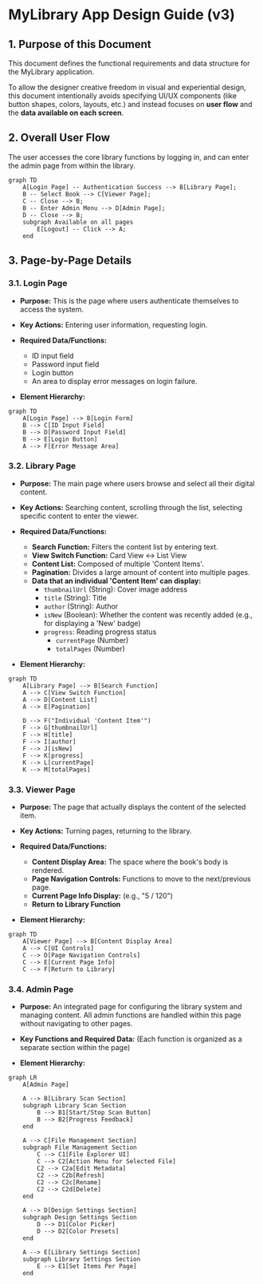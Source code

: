 # MyLibrary App Design Guide (v3)

## 1. Purpose of this Document

This document defines the functional requirements and data structure for the MyLibrary application.

To allow the designer creative freedom in visual and experiential design, this document intentionally avoids specifying UI/UX components (like button shapes, colors, layouts, etc.) and instead focuses on **user flow** and the **data available on each screen**.

## 2. Overall User Flow

The user accesses the core library functions by logging in, and can enter the admin page from within the library.

```mermaid
graph TD
    A[Login Page] -- Authentication Success --> B[Library Page];
    B -- Select Book --> C[Viewer Page];
    C -- Close --> B;
    B -- Enter Admin Menu --> D[Admin Page];
    D -- Close --> B;
    subgraph Available on all pages
        E[Logout] -- Click --> A;
    end
```

## 3. Page-by-Page Details

### 3.1. Login Page

- **Purpose:** This is the page where users authenticate themselves to access the system.
- **Key Actions:** Entering user information, requesting login.
- **Required Data/Functions:**
    - ID input field
    - Password input field
    - Login button
    - An area to display error messages on login failure.

- **Element Hierarchy:**
```mermaid
graph TD
    A[Login Page] --> B[Login Form]
    B --> C[ID Input Field]
    B --> D[Password Input Field]
    B --> E[Login Button]
    A --> F[Error Message Area]
```

### 3.2. Library Page

- **Purpose:** The main page where users browse and select all their digital content.
- **Key Actions:** Searching content, scrolling through the list, selecting specific content to enter the viewer.
- **Required Data/Functions:**
    - **Search Function:** Filters the content list by entering text.
    - **View Switch Function:** Card View ↔ List View
    - **Content List:** Composed of multiple 'Content Items'.
    - **Pagination:** Divides a large amount of content into multiple pages.
    - **Data that an individual 'Content Item' can display:**
        - `thumbnailUrl` (String): Cover image address
        - `title` (String): Title
        - `author` (String): Author
        - `isNew` (Boolean): Whether the content was recently added (e.g., for displaying a 'New' badge)
        - `progress`: Reading progress status
            - `currentPage` (Number)
            - `totalPages` (Number)

- **Element Hierarchy:**
```mermaid
graph TD
    A[Library Page] --> B[Search Function]
    A --> C[View Switch Function]
    A --> D[Content List]
    A --> E[Pagination]

    D --> F("Individual 'Content Item'")
    F --> G[thumbnailUrl]
    F --> H[title]
    F --> I[author]
    F --> J[isNew]
    F --> K[progress]
    K --> L[currentPage]
    K --> M[totalPages]
```

### 3.3. Viewer Page

- **Purpose:** The page that actually displays the content of the selected item.
- **Key Actions:** Turning pages, returning to the library.
- **Required Data/Functions:**
    - **Content Display Area:** The space where the book's body is rendered.
    - **Page Navigation Controls:** Functions to move to the next/previous page.
    - **Current Page Info Display:** (e.g., "5 / 120")
    - **Return to Library Function**

- **Element Hierarchy:**
```mermaid
graph TD
    A[Viewer Page] --> B[Content Display Area]
    A --> C[UI Controls]
    C --> D[Page Navigation Controls]
    C --> E[Current Page Info]
    C --> F[Return to Library]
```

### 3.4. Admin Page

- **Purpose:** An integrated page for configuring the library system and managing content. All admin functions are handled within this page without navigating to other pages.
- **Key Functions and Required Data:**
    (Each function is organized as a separate section within the page)

- **Element Hierarchy:**
```mermaid
graph LR
    A[Admin Page]

    A --> B[Library Scan Section]
    subgraph Library Scan Section
        B --> B1[Start/Stop Scan Button]
        B --> B2[Progress Feedback]
    end

    A --> C[File Management Section]
    subgraph File Management Section
        C --> C1[File Explorer UI]
        C --> C2[Action Menu for Selected File]
        C2 --> C2a[Edit Metadata]
        C2 --> C2b[Refresh]
        C2 --> C2c[Rename]
        C2 --> C2d[Delete]
    end

    A --> D[Design Settings Section]
    subgraph Design Settings Section
        D --> D1[Color Picker]
        D --> D2[Color Presets]
    end

    A --> E[Library Settings Section]
    subgraph Library Settings Section
        E --> E1[Set Items Per Page]
    end
```